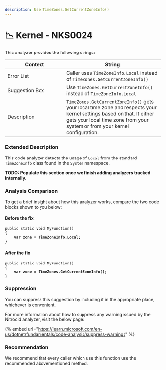 ```yaml
---
description: Use TimeZones.GetCurrentZoneInfo()
---
```


# 📉 Kernel - NKS0024

This analyzer provides the following strings:

<table><thead><tr><th width="174">Context</th><th>String</th></tr></thead><tbody><tr><td>Error List</td><td>Caller uses <code>TimeZoneInfo.Local</code> instead of <code>TimeZones.GetCurrentZoneInfo()</code></td></tr><tr><td>Suggestion Box</td><td>Use <code>TimeZones.GetCurrentZoneInfo()</code> instead of <code>TimeZoneInfo.Local</code></td></tr><tr><td>Description</td><td><code>TimeZones.GetCurrentZoneInfo()</code> gets your local time zone and respects your kernel settings based on that. It either gets your local time zone from your system or from your kernel configuration.</td></tr></tbody></table>

### Extended Description

This code analyzer detects the usage of `Local` from the standard `TimeZoneInfo` class found in the `System` namespace.

**TODO: Populate this section once we finish adding analyzers tracked internally.**

### Analysis Comparison

To get a brief insight about how this analyzer works, compare the two code blocks shown to you below:

#### Before the fix

<pre class="language-csharp" data-title="Somewhere in your mod code..." data-line-numbers><code class="lang-csharp">public static void MyFunction()
{
<strong>    var zone = TimeZoneInfo.Local;
</strong>}
</code></pre>

#### After the fix

<pre class="language-csharp" data-title="Somewhere in your mod code..." data-line-numbers><code class="lang-csharp">public static void MyFunction()
{
<strong>    var zone = TimeZones.GetCurrentZoneInfo();
</strong>}
</code></pre>

### Suppression

You can suppress this suggestion by including it in the appropriate place, whichever is convenient.

For more information about how to suppress any warning issued by the Nitrocid analyzer, visit the below page:

{% embed url="https://learn.microsoft.com/en-us/dotnet/fundamentals/code-analysis/suppress-warnings" %}

### Recommendation

We recommend that every caller which use this function use the recommended abovementioned method.
